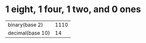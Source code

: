 1 eight, 1 four, 1 two, and 0 ones
==================================

<table><tbody><tr class="odd"><td>binary(base 2)</td><td>1110</td></tr><tr class="even"><td>decimal(base 10)</td><td>14</td></tr></tbody></table>
